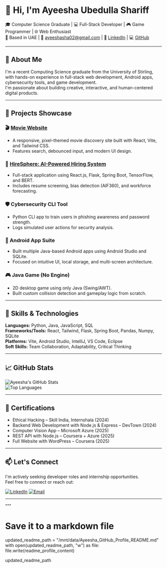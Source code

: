 # 👋 Hi, I'm Ayeesha Ubedulla Shariff

🎓 Computer Science Graduate | 💻 Full-Stack Developer | 🎮 Game Programmer | 🌐 Web Enthusiast  
📍 Based in UAE | 📧 ayeeshasha02@gmail.com | 🔗 [LinkedIn](https://linkedin.com/in/ayeesha-shariff) | 💻 [GitHub](https://github.com/Ayeesha02)

---

## 💼 About Me

I'm a recent Computing Science graduate from the University of Stirling, with hands-on experience in full-stack web development, Android apps, cybersecurity tools, and game development.  
I'm passionate about building creative, interactive, and human-centered digital products.

---

## 🚀 Projects Showcase

### 🎬 [Movie Website](https://github.com/Ayeesha02/Movie-website)
- A responsive, pixel-themed movie discovery site built with React, Vite, and Tailwind CSS.
- Features search, debounced input, and modern UI design.

### 🤖 [HireSphere: AI-Powered Hiring System](#)
- Full-stack application using React.js, Flask, Spring Boot, TensorFlow, and BERT.
- Includes resume screening, bias detection (AIF360), and workforce forecasting.

### 🛡️ Cybersecurity CLI Tool
- Python CLI app to train users in phishing awareness and password strength.
- Logs simulated user actions for security analysis.

### 📱 Android App Suite
- Built multiple Java-based Android apps using Android Studio and SQLite.
- Focused on intuitive UI, local storage, and multi-screen architecture.

### 🎮 Java Game (No Engine)
- 2D desktop game using only Java (Swing/AWT).
- Built custom collision detection and gameplay logic from scratch.

---

## 🧠 Skills & Technologies

**Languages:** Python, Java, JavaScript, SQL  
**Frameworks/Tools:** React, Tailwind, Flask, Spring Boot, Pandas, Numpy, SQLite  
**Platforms:** Vite, Android Studio, IntelliJ, VS Code, Eclipse  
**Soft Skills:** Team Collaboration, Adaptability, Critical Thinking

---

## 📈 GitHub Stats

![Ayeesha's GitHub Stats](https://github-readme-stats.vercel.app/api?username=Ayeesha02&show_icons=true&theme=default)  
![Top Languages](https://github-readme-stats.vercel.app/api/top-langs/?username=Ayeesha02&layout=compact)

---

## 📜 Certifications

- Ethical Hacking – Skill India, Internshala (2024)
- Backend Web Development with Node.js & Express – DevTown (2024)
- Computer Vision App – Microsoft Azure (2025)
- REST API with Node.js – Coursera + Azure (2025)
- Full Website with WordPress – Coursera (2025)

---

## 📫 Let's Connect

I'm actively seeking developer roles and internship opportunities.  
Feel free to connect or reach out:

[![LinkedIn](https://img.shields.io/badge/LinkedIn-blue?logo=linkedin&style=flat-square)](https://linkedin.com/in/ayeesha-shariff)
[![Email](https://img.shields.io/badge/Gmail-red?logo=gmail&style=flat-square)](mailto:ayeeshasha02@gmail.com)

---
"""

# Save it to a markdown file
updated_readme_path = "/mnt/data/Ayeesha_GitHub_Profile_README.md"
with open(updated_readme_path, "w") as file:
    file.write(readme_profile_content)

updated_readme_path

<!--
**Ayeesha02/Ayeesha02** is a ✨ _special_ ✨ repository because its `README.md` (this file) appears on your GitHub profile.

Here are some ideas to get you started:

- 🔭 I’m currently working on ...
- 🌱 I’m currently learning ...
- 👯 I’m looking to collaborate on ...
- 🤔 I’m looking for help with ...
- 💬 Ask me about ...
- 📫 How to reach me: ...
- 😄 Pronouns: ...
- ⚡ Fun fact: ...
-->
